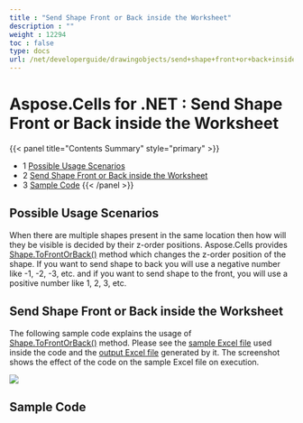 ```yaml
---
title : "Send Shape Front or Back inside the Worksheet" 
description : "" 
weight : 12294 
toc : false
type: docs
url: /net/developerguide/drawingobjects/send+shape+front+or+back+inside+the+worksheet/
---
```


# Aspose.Cells for .NET : Send Shape Front or Back inside the Worksheet


{{< panel title="Contents Summary" style="primary" >}}
*   1 [Possible Usage Scenarios](#possible-usage-scenarios)
*   2 [Send Shape Front or Back inside the Worksheet](#send-shape-front-or-back-inside-the-worksheet)
*   3 [Sample Code](#sample-code)
{{< /panel >}}
## Possible Usage Scenarios

When there are multiple shapes present in the same location then how will they be visible is decided by their z-order positions. Aspose.Cells provides [Shape.ToFrontOrBack()](https://apireference.aspose.com/net/cells/aspose.cells.drawing/shape/methods/tofrontorback) method which changes the z-order position of the shape. If you want to send shape to back you will use a negative number like -1, -2, -3, etc. and if you want to send shape to the front, you will use a positive number like 1, 2, 3, etc.

## Send Shape Front or Back inside the Worksheet

The following sample code explains the usage of [Shape.ToFrontOrBack()](https://apireference.aspose.com/net/cells/aspose.cells.drawing/shape/methods/tofrontorback) method. Please see the [sample Excel file](https://docs2.aspose.com/cells/net/attachments/50270201/50528330.xlsx) used inside the code and the [output Excel file](https://docs2.aspose.com/cells/net/attachments/50270201/50528331.xlsx) generated by it. The screenshot shows the effect of the code on the sample Excel file on execution.

![](https://docs2.aspose.com/cells/net/attachments/50270201/50528332.png)

## Sample Code

